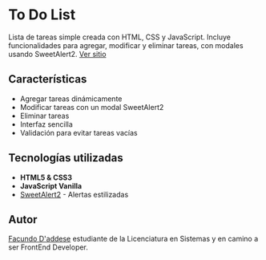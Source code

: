 # To Do List

Lista de tareas simple creada con HTML, CSS y JavaScript. Incluye funcionalidades para agregar, modificar y eliminar tareas, con modales usando SweetAlert2. [Ver sitio](https://facudaddese.github.io/proyecto-to-do-list/)


## Características

- Agregar tareas dinámicamente
- Modificar tareas con un modal SweetAlert2
- Eliminar tareas
- Interfaz sencilla
- Validación para evitar tareas vacías


## Tecnologías utilizadas

- **HTML5 & CSS3**
- **JavaScript Vanilla**
- [SweetAlert2](https://sweetalert2.github.io/) - Alertas estilizadas


## Autor

[Facundo D'addese](https://www.linkedin.com/in/facundo-d-addese-797b241aa/) estudiante de la Licenciatura en Sistemas y en camino a ser FrontEnd Developer.
